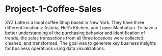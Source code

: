 # Project-1-Coffee-Sales

XYZ Latte is a local coffee Shop based in New York. They have three different locations: Astoria, Hell’s Kitchen, and Lower Manhattan. To have a better understanding of the purchasing behavior and identification of trends, the sales transactions from all three locations were collected, cleaned, and transformed. The goal was to generate key business insights for business operations using data visualizations.
